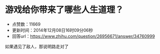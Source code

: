 # 游戏给你带来了哪些人生道理？
- 点赞数：11669
- 更新时间：2014年12月08日16时09分06秒
- 回答url：https://www.zhihu.com/question/26956671/answer/34760999
<body>
 <p data-pid="cYVDHtQV">如果遇见了敌人，那说明路走对了</p>
</body>